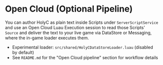 # Open Cloud (Optional Pipeline)

You can author HolyC as plain text inside Scripts under `ServerScriptService` and use an Open Cloud Luau Execution session to read those Scripts' `Source` and deliver the text to your live game via DataStore or Messaging, where the in-game loader executes them.

- Experimental loader: `src/shared/HolyCDataStoreLoader.luau` (disabled by default)
- See `README.md` for the "Open Cloud pipeline" section for workflow details
